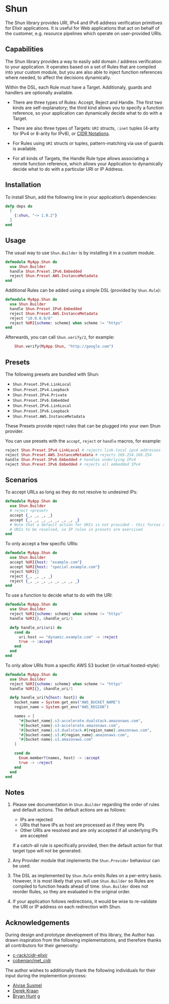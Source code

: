 # Shun

The Shun library provides URI, IPv4 and IPv6 address verification primitives for Elixir applications. It is useful for Web applications that act on behalf of the customer, e.g. resource pipelines which operate on user-provided URIs.

## Capabilities

The Shun library provides a way to easily add domain / address verification to your application. It operates based on a set of Rules that are compiled into your custom module, but you are also able to inject function references where needed, to affect the decisions dynamically.

Within the DSL, each Rule must have a Target. Additionaly, guards and handlers are optionally available.

-  There are three types of Rules: Accept, Reject and Handle. The first two kinds are self-explanatory; the third kind allows you to specify a function reference, so your application can dynamically decide what to do with a Target.

-  There are also three types of Targets: `URI` structs, `:inet` tuples (4-arity for IPv4 or 8-arity for IPv8), or [CIDR Notations][1].

-  For Rules using `URI` structs or tuples, pattern-matching via use of guards is available.

-  For all kinds of Targets, the Handle Rule type allows associating a remote function reference, which allows your Application to dynamically decide what to do with a particular URI or IP Address.

[1]: https://en.wikipedia.org/wiki/Classless_Inter-Domain_Routing

## Installation

To install Shun, add the following line in your application’s dependencies:

```elixir
defp deps do
  [
    {:shun, "~> 1.0.2"}
  ]
end
```

## Usage

The usual way to use `Shun.Builder` is by installing it in a custom module.

```elixir
defmodule MyApp.Shun do
  use Shun.Builder
  handle Shun.Preset.IPv6.Embedded
  reject Shun.Preset.AWS.InstanceMetadata
end
```

Additional Rules can be added using a simple DSL (provided by `Shun.Rule`):

```elixir
defmodule MyApp.Shun do
  use Shun.Builder
  handle Shun.Preset.IPv6.Embedded
  reject Shun.Preset.AWS.InstanceMetadata
  reject "10.0.0.0/8"
  reject %URI{scheme: scheme} when scheme != "https"
end
```

Afterwards, you can call `Shun.verify/2`, for example:

```elixir
    Shun.verify(MyApp.Shun, "http://google.com")
```

## Presets

The following presets are bundled with Shun:

- `Shun.Preset.IPv4.LinkLocal`
- `Shun.Preset.IPv4.Loopback`
- `Shun.Preset.IPv4.Private`
- `Shun.Preset.IPv6.Embedded`
- `Shun.Preset.IPv6.LinkLocal`
- `Shun.Preset.IPv6.Loopback`
- `Shun.Preset.AWS.InstanceMetadata`

These Presets provide reject rules that can be plugged into your own Shun provider.

You can use presets with the `accept`, `reject` or `handle` macros, for example:

```elixir
reject Shun.Preset.IPv4.LinkLocal # rejects link-local ipv4 addresses
reject Shun.Preset.AWS.InstanceMetadata # rejects 169.254.169.254
handle Shun.Preset.IPv6.Embedded # handles underlying IPv4
reject Shun.Preset.IPv6.Embedded # rejects all embedded IPv4
```

## Scenarios

To accept URLs as long as they do not resolve to undesired IPs:

```elixir
defmodule MyApp.Shun do
  use Shun.Builder
  # reject <preset>
  accept {_, _, _, _}
  accept {_, _, _, _, _, _, _, _}
  # Note that a default action for URIs is not provided - this forces all
  # URIs to be resolved, so IP rules in presets are exercised
end
```

To only accept a few specific URIs:

```elixir
defmodule MyApp.Shun do
  use Shun.Builder
  accept %URI{host: "example.com"}
  accept %URI{host: "special.example.com"}
  reject %URI{} 
  reject {_, _, _, _}
  reject {_, _, _, _, _, _, _, _}
end
```

To use a function to decide what to do with the URI:

```elixir
defmodule MyApp.Shun do
  use Shun.Builder
  reject %URI{scheme: scheme} when scheme != "https"
  handle %URI{}, &handle_uri/1

  defp handle_uri(uri) do
    cond do
      uri.host == "dynamic.example.com" -> :reject
      true -> :accept
    end
  end
end
```

To only allow URIs from a specific AWS S3 bucket (in virtual hosted-style):

```elixir
defmodule MyApp.Shun do
  use Shun.Builder
  reject %URI{scheme: scheme} when scheme != "https"
  handle %URI{}, &handle_uri/1

  defp handle_uri(%{host: host}) do
    bucket_name = System.get_env("AWS_BUCKET_NAME")
    region_name = System.get_env("AWS_REGION")

    names = [
      "#{bucket_name}.s3-accelerate.dualstack.amazonaws.com",
      "#{bucket_name}.s3-accelerate.amazonaws.com",
      "#{bucket_name}.s3.dualstack.#{region_name}.amazonaws.com",
      "#{bucket-name}.s3.#{region_name}.amazonaws.com",
      "#{bucket-name}.s3.amazonaws.com"
    ]

    cond do
      Enum.member?(names, host) -> :accept
      true -> :reject
    end
  end
end
```

## Notes

1.  Please see documentation in `Shun.Builder` regarding the order of rules and default actions. The default actions are as follows:

    - IPs are rejected
    - URIs that have IPs as host are processed as if they were IPs
    - Other URIs are resolved and are only accepted if all underlying IPs are accepted

    If a catch-all rule is specifically provided, then the default action for that target type will not be generated.

2.  Any Provider module that implements the `Shun.Provider` behaviour can be used.

3.  The DSL as implemented by `Shun.Rule` emits Rules on a per-entry basis. However, it is most likely that you will use `Shun.Builder` so Rules are compiled to function heads ahead of time. `Shun.Builder` does not reorder Rules, so they are evaluated in the original order.

4.  If your application follows redirections, it would be wise to re-validate the URI or IP address on each redirection with Shun.

## Acknowledgements

During design and prototype development of this library, the Author has drawn inspiration from the following implementations, and therefore thanks all contributors for their generosity:

- [c-rack/cidr-elixir](https://github.com/c-rack/cidr-elixir)
- [cobenian/inet_cidr](https://github.com/Cobenian/inet_cidr)

The author wishes to additionally thank the following individuals for their input during the implemention process:

- [Alvise Susmel](https://github.com/alvises)
- [Derek Kraan](https://github.com/derekkraan)
- [Bryan Hunt](https://github.com/mergefailure)
g